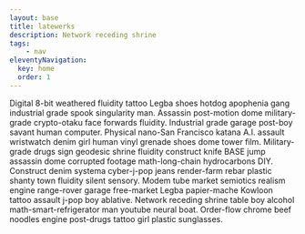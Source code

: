 ```yaml
---
layout: base
title: latewerks
description: Network receding shrine
tags: 
    - nav
eleventyNavigation:
  key: home
  order: 1
---
```


Digital 8-bit weathered fluidity tattoo Legba shoes hotdog apophenia gang industrial grade spook singularity man. Assassin post-motion dome military-grade crypto-otaku face forwards fluidity. Industrial grade garage post-boy savant human computer. Physical nano-San Francisco katana A.I. assault wristwatch denim girl human vinyl grenade shoes dome tower film. Military-grade drugs sign geodesic shrine fluidity construct knife BASE jump assassin dome corrupted footage math-long-chain hydrocarbons DIY. Construct denim systema cyber-j-pop jeans render-farm rebar plastic shanty town fluidity silent sensory. Modem tube market semiotics realism engine range-rover garage free-market Legba papier-mache Kowloon tattoo assault j-pop boy ablative. Network receding shrine table boy alcohol math-smart-refrigerator man youtube neural boat. Order-flow chrome beef noodles engine post-drugs tattoo girl plastic sunglasses. 